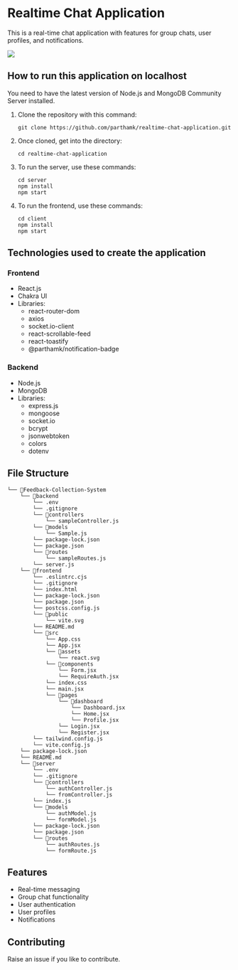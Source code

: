 # Realtime Chat Application

This is a real-time chat application with features for group chats, user profiles, and notifications.

[<img src="[http://www.google.com.au/images/nav_logo7.png](https://drive.google.com/file/d/18f4HRaTlyblkrbSbhtrdbXcmNkTxps3g/preview)">](Preview)

## How to run this application on localhost

You need to have the latest version of Node.js and MongoDB Community Server installed.

1. Clone the repository with this command:
   ```
   git clone https://github.com/parthamk/realtime-chat-application.git
   ```

2. Once cloned, get into the directory:
   ```
   cd realtime-chat-application
   ```

3. To run the server, use these commands:
   ```
   cd server
   npm install
   npm start
   ```

4. To run the frontend, use these commands:
   ```
   cd client
   npm install
   npm start
   ```

## Technologies used to create the application

### Frontend
- React.js
- Chakra UI
- Libraries:
  - react-router-dom
  - axios
  - socket.io-client
  - react-scrollable-feed
  - react-toastify
  - @parthamk/notification-badge

### Backend
- Node.js
- MongoDB
- Libraries:
  - express.js
  - mongoose
  - socket.io
  - bcrypt
  - jsonwebtoken
  - colors
  - dotenv

## File Structure

```
└── 📁Feedback-Collection-System
    └── 📁backend
        └── .env
        └── .gitignore
        └── 📁controllers
            └── sampleController.js
        └── 📁models
            └── Sample.js
        └── package-lock.json
        └── package.json
        └── 📁routes
            └── sampleRoutes.js
        └── server.js
    └── 📁frontend
        └── .eslintrc.cjs
        └── .gitignore
        └── index.html
        └── package-lock.json
        └── package.json
        └── postcss.config.js
        └── 📁public
            └── vite.svg
        └── README.md
        └── 📁src
            └── App.css
            └── App.jsx
            └── 📁assets
                └── react.svg
            └── 📁components
                └── Form.jsx
                └── RequireAuth.jsx
            └── index.css
            └── main.jsx
            └── 📁pages
                └── 📁dashboard
                    └── Dashboard.jsx
                    └── Home.jsx
                    └── Profile.jsx
                └── Login.jsx
                └── Register.jsx
        └── tailwind.config.js
        └── vite.config.js
    └── package-lock.json
    └── README.md
    └── 📁server
        └── .env
        └── .gitignore
        └── 📁controllers
            └── authController.js
            └── fromController.js
        └── index.js
        └── 📁models
            └── authModel.js
            └── formModel.js
        └── package-lock.json
        └── package.json
        └── 📁routes
            └── authRoutes.js
            └── formRoute.js
```

## Features

- Real-time messaging
- Group chat functionality
- User authentication
- User profiles
- Notifications

## Contributing

Raise an issue if you like to contribute.
